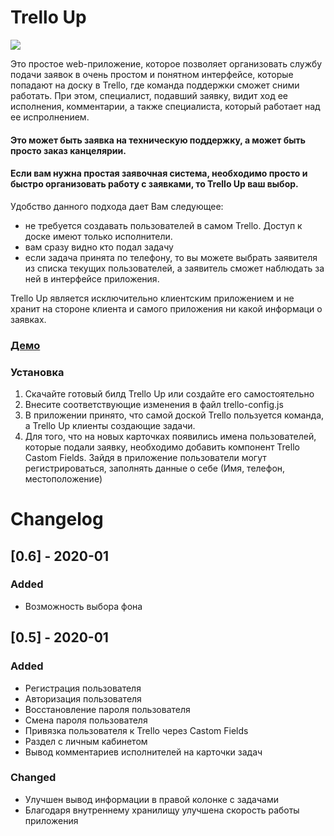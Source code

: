 # Trello Up
 
<img src="http://dkonnov.ru/github/trello-up.gif">

Это простое web-приложение, которое позволяет организовать службу подачи заявок в очень простом и понятном интерфейсе, которые  попадают на доску в Trello, где команда поддержки сможет сними работать.
При этом, специалист, подавший заявку, видит ход ее исполнения, комментарии, а также специалиста, который работает над ее испролнением.

#### Это может быть заявка на техническую поддержку, а может быть просто заказ канцелярии. 

#### Если вам нужна простая заявочная система, необходимо просто и быстро организовать работу с заявками, то Trello Up ваш выбор.

Удобство данного подхода дает Вам следующее: 
- не требуется создавать пользователей в самом Trello. Доступ к доске имеют только исполнители.
- вам сразу видно кто подал задачу
- если задача принята по телефону, то вы можете выбрать заявителя из списка текущих пользователей, а заявитель сможет наблюдать за ней  в интерфейсе приложения.

Trello Up является исключительно клиентским приложением и не хранит на стороне клиента и самого приложения ни какой информаци о заявках.

### [Демо](http://dkonnov.ru/github/trello_up)

### Установка
1. Скачайте готовый билд Trello Up или создайте его самостоятельно
2. Внесите соответствующие изменения в файл trello-config.js
3. В приложении принято, что самой доской Trello пользуется команда, а Trello Up клиенты создающие задачи. 
4. Для того, что на новых карточках появились имена пользователей, которые подали заявку, необходимо добавить компонент Trello Castom Fields. 
Зайдя в приложение пользователи могут регистрироваться, заполнять данные о себе (Имя, телефон, местоположение)

# Changelog


## [0.6] - 2020-01

### Added
- Возможность выбора фона

## [0.5] - 2020-01

### Added
- Регистрация пользователя
- Авторизация пользователя
- Восстановление пароля пользователя
- Смена пароля пользователя
- Привязка пользователя к Trello через Castom Fields
- Раздел с личным кабинетом
- Вывод комментариев исполнителей на карточки задач

### Changed
- Улучшен вывод информации в правой колонке с задачами
- Благодаря внутреннему хранилищу улучшена скорость работы приложения
